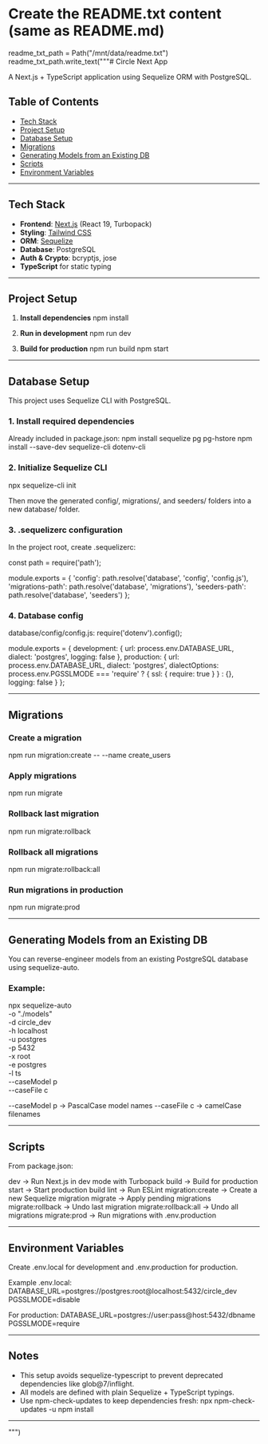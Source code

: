 # Create the README.txt content (same as README.md)

readme_txt_path = Path("/mnt/data/readme.txt")
readme_txt_path.write_text("""# Circle Next App

A Next.js + TypeScript application using Sequelize ORM with PostgreSQL.

## Table of Contents

- [Tech Stack](#tech-stack)
- [Project Setup](#project-setup)
- [Database Setup](#database-setup)
- [Migrations](#migrations)
- [Generating Models from an Existing DB](#generating-models-from-an-existing-db)
- [Scripts](#scripts)
- [Environment Variables](#environment-variables)

---

## Tech Stack

- **Frontend**: [Next.js](https://nextjs.org/) (React 19, Turbopack)
- **Styling**: [Tailwind CSS](https://tailwindcss.com/)
- **ORM**: [Sequelize](https://sequelize.org/)
- **Database**: PostgreSQL
- **Auth & Crypto**: bcryptjs, jose
- **TypeScript** for static typing

---

## Project Setup

1. **Install dependencies**
   npm install

2. **Run in development**
   npm run dev

3. **Build for production**
   npm run build
   npm start

---

## Database Setup

This project uses Sequelize CLI with PostgreSQL.

### 1. Install required dependencies

Already included in package.json:
npm install sequelize pg pg-hstore
npm install --save-dev sequelize-cli dotenv-cli

### 2. Initialize Sequelize CLI

npx sequelize-cli init

Then move the generated config/, migrations/, and seeders/ folders into a new database/ folder.

### 3. .sequelizerc configuration

In the project root, create .sequelizerc:

const path = require('path');

module.exports = {
'config': path.resolve('database', 'config', 'config.js'),
'migrations-path': path.resolve('database', 'migrations'),
'seeders-path': path.resolve('database', 'seeders')
};

### 4. Database config

database/config/config.js:
require('dotenv').config();

module.exports = {
development: {
url: process.env.DATABASE_URL,
dialect: 'postgres',
logging: false
},
production: {
url: process.env.DATABASE_URL,
dialect: 'postgres',
dialectOptions: process.env.PGSSLMODE === 'require'
? { ssl: { require: true } }
: {},
logging: false
}
};

---

## Migrations

### Create a migration

npm run migration:create -- --name create_users

### Apply migrations

npm run migrate

### Rollback last migration

npm run migrate:rollback

### Rollback all migrations

npm run migrate:rollback:all

### Run migrations in production

npm run migrate:prod

---

## Generating Models from an Existing DB

You can reverse-engineer models from an existing PostgreSQL database using sequelize-auto.

### Example:

npx sequelize-auto \
 -o "./models" \
 -d circle_dev \
 -h localhost \
 -u postgres \
 -p 5432 \
 -x root \
 -e postgres \
 -l ts \
 --caseModel p \
 --caseFile c

--caseModel p → PascalCase model names
--caseFile c → camelCase filenames

---

## Scripts

From package.json:

dev → Run Next.js in dev mode with Turbopack
build → Build for production
start → Start production build
lint → Run ESLint
migration:create → Create a new Sequelize migration
migrate → Apply pending migrations
migrate:rollback → Undo last migration
migrate:rollback:all → Undo all migrations
migrate:prod → Run migrations with .env.production

---

## Environment Variables

Create .env.local for development and .env.production for production.

Example .env.local:
DATABASE_URL=postgres://postgres:root@localhost:5432/circle_dev
PGSSLMODE=disable

For production:
DATABASE_URL=postgres://user:pass@host:5432/dbname
PGSSLMODE=require

---

## Notes

- This setup avoids sequelize-typescript to prevent deprecated dependencies like glob@7/inflight.
- All models are defined with plain Sequelize + TypeScript typings.
- Use npm-check-updates to keep dependencies fresh:
  npx npm-check-updates -u
  npm install

---

""")
